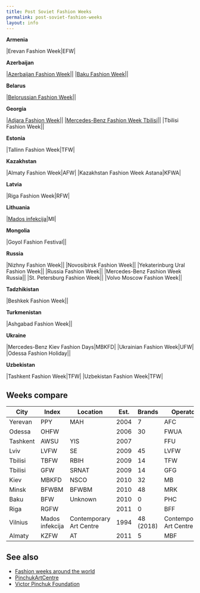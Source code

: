 ```yaml
---
title: Post Soviet Fashion Weeks
permalink: post-soviet-fashion-weeks
layout: info
---
```


**Armenia**

|Erevan Fashion Week|EFW|

**Azerbaijan**

|[Azerbaijan Fashion Week](azerbaijan-fashion-week)||
|[Baku Fashion Week](baku-fashion-week)||

**Belarus**

|[Belorussian Fashion Week](belorussian-fashion-week)||

**Georgia**

|[Adjara Fashion Week](adjara-fashion-week)||
|[Mercedes-Benz Fashion Week Tbilisi](mercedes-benz-fashion-week-tbilisi)||
|Tbilisi Fashion Week||

**Estonia**

|Tallinn Fashion Week|TFW|

**Kazakhstan**

|Almaty Fashion Week|AFW|
|Kazakhstan Fashion Week Astana|KFWA|

**Latvia**

|Riga Fashion Week|RFW|


**Lithuania**

|[Mados infekcija](mados-infekcija)|MI|

**Mongolia**

|Goyol Fashion Festival||

**Russia**

|Nizhny Fashion Week||
|Novosibirsk Fashion Week||
|Yekaterinburg Ural Fashion Week||
|Russia Fashion Week||
|Mercedes-Benz Fashion Week Russia||
|St. Petersburg Fashion Week||
|Volvo Moscow Fashion Week||

**Tadzhikistan**

|Beshkek Fashion Week||

**Turkmenistan**

|Ashgabad Fashion Week||

**Ukraine**

|Mercedes-Benz Kiev Fashion Days|MBKFD|
|Ukrainian Fashion Week|UFW|
|Odessa Fashion Holiday||

**Uzbekistan**

|Tashkent Fashion Week|TFW|
|Uzbekistan Fashion Week|TFW|


## Weeks compare

|City|Index|Location|Est.|Brands|Operator|
|-|-|-|-|-|-|
|Yerevan|PPY|MAH|2004|7|AFC|
|Odessa|OHFW||2006|30|FWUA|
|Tashkent|AWSU|YIS|2007||FFU|
|Lviv|LVFW|SE|2009|45|LVFW|
|Tbilisi|TBFW|RBIH|2009|14|TFW|
|Tbilisi|GFW|SRNAT|2009|14|GFG|
|Kiev|MBKFD|NSCO|2010|32|MB|
|Minsk|BFWBM|BFWBM|2010|48|MRK|
|Baku|BFW|Unknown|2010|0|PHC|
|Riga|RGFW||2011|0|BFF|
|Vilnius|Mados infekcija|Contemporary Art Centre|1994|48 (2018)|Contemporary Art Centre|
|Almaty|KZFW|AT|2011|5|MBF|

## See also

+ [Fashion weeks around the world](fashion-weeks-around-the-world)
+ [PinchukArtCentre](pinchukartcentre)
+ [Victor Pinchuk Foundation](victor-pinchuk-foundation)
